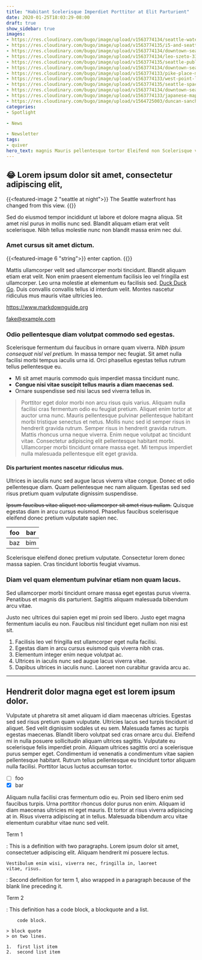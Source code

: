 ```yaml
---
title: "Habitant Scelerisque Imperdiet Porttitor at Elit Parturient"
date: 2020-01-25T18:03:29-08:00
draft: true
show_sidebar: true
images:
- https://res.cloudinary.com/bugo/image/upload/v1563774134/seattle-waterfront.jpg
- https://res.cloudinary.com/bugo/image/upload/v1563774135/i5-and-seattle.jpg
- https://res.cloudinary.com/bugo/image/upload/v1563774134/downtown-seattle-at-night.jpg
- https://res.cloudinary.com/bugo/image/upload/v1563774134/leo-szeto-33036-unsplash.jpg
- https://res.cloudinary.com/bugo/image/upload/v1563774135/seattle-public-library.jpg
- https://res.cloudinary.com/bugo/image/upload/v1563774134/downtown-seattle-at-night.jpg
- https://res.cloudinary.com/bugo/image/upload/v1563774133/pike-place-market-sign.jpg
- https://res.cloudinary.com/bugo/image/upload/v1563774133/west-point-lighthouse.jpg
- https://res.cloudinary.com/bugo/image/upload/v1563774135/seattle-space-needle-from-kerry-park.jpg
- https://res.cloudinary.com/bugo/image/upload/v1563774134/downtown-seattle-at-night.jpg
- https://res.cloudinary.com/bugo/image/upload/v1563774133/japanese-maple-leaf.jpg
- https://res.cloudinary.com/bugo/image/upload/v1564725003/duncan-sanchez-gCLS_OASpDA-unsplash-reverse_fvcpvb.jpg
categories:
- Spotlight

- News

- Newsletter
tags:
- quiver
hero_text: magnis Mauris pellentesque tortor Eleifend non Scelerisque viverra
---
```

## :joy: Lorem ipsum dolor sit amet, consectetur adipiscing elit,

{{<featured-image 2 "seattle at night">}}
    The Seattle waterfront has changed from this view.
{{</featured-image>}}



Sed do eiusmod tempor incididunt ut labore et dolore magna aliqua. Sit amet nisl purus in mollis nunc sed. Blandit aliquam etiam erat velit scelerisque. Nibh tellus molestie nunc non blandit massa enim nec dui.

### Amet cursus sit amet dictum.

{{<featured-image 6 "string">}}
    enter caption.
{{</featured-image>}}


Mattis ullamcorper velit sed ullamcorper morbi tincidunt. Blandit aliquam etiam erat velit. Non enim praesent elementum facilisis leo vel fringilla est ullamcorper. Leo urna molestie at elementum eu facilisis sed. [Duck Duck Go](https://duckduckgo.com "The best search engine for privacy"). Duis convallis convallis tellus id interdum velit. Montes nascetur ridiculus mus mauris vitae ultricies leo.

<https://www.markdownguide.org>

<fake@example.com>

### Odio pellentesque diam volutpat commodo sed egestas.

Scelerisque fermentum dui faucibus in ornare quam viverra. *Nibh ipsum consequat nisl vel pretium.* In massa tempor nec feugiat. Sit amet nulla facilisi morbi tempus iaculis urna id. Orci phasellus egestas tellus rutrum tellus pellentesque eu. 

* Mi sit amet mauris commodo quis imperdiet massa tincidunt nunc. 
* **Congue nisi vitae suscipit tellus mauris a diam maecenas sed.** 
* Ornare suspendisse sed nisi lacus sed viverra tellus in.

> Porttitor eget dolor morbi non arcu risus quis varius. Aliquam nulla facilisi cras fermentum odio eu feugiat pretium. Aliquet enim tortor at auctor urna nunc. Mauris pellentesque pulvinar pellentesque habitant morbi tristique senectus et netus. Mollis nunc sed id semper risus in hendrerit gravida rutrum. Semper risus in hendrerit gravida rutrum. Mattis rhoncus urna neque viverra. Enim neque volutpat ac tincidunt vitae. Consectetur adipiscing elit pellentesque habitant morbi. Ullamcorper morbi tincidunt ornare massa eget. Mi tempus imperdiet nulla malesuada pellentesque elit eget gravida.

#### Dis parturient montes nascetur ridiculus mus.

Ultrices in iaculis nunc sed augue lacus viverra vitae congue. Donec et odio pellentesque diam. Quam pellentesque nec nam aliquam. Egestas sed sed risus pretium quam vulputate dignissim suspendisse. 


~~Ipsum faucibus vitae aliquet nec ullamcorper sit amet risus nullam.~~ Quisque egestas diam in arcu cursus euismod. Phasellus faucibus scelerisque eleifend donec pretium vulputate sapien nec. 

| foo | bar |
| --- | --- |
| baz | bim |

Scelerisque eleifend donec pretium vulputate. Consectetur lorem donec massa sapien. Cras tincidunt lobortis feugiat vivamus.

### Diam vel quam elementum pulvinar etiam non quam lacus.

Sed ullamcorper morbi tincidunt ornare massa eget egestas purus viverra. Penatibus et magnis dis parturient. Sagittis aliquam malesuada bibendum arcu vitae.

Justo nec ultrices dui sapien eget mi proin sed libero. Justo eget magna fermentum iaculis eu non. Faucibus nisl tincidunt eget nullam non nisi est sit. 

1. Facilisis leo vel fringilla est ullamcorper eget nulla facilisi. 
2. Egestas diam in arcu cursus euismod quis viverra nibh cras. 
3. Elementum integer enim neque volutpat ac. 
4. Ultrices in iaculis nunc sed augue lacus viverra vitae. 
5. Dapibus ultrices in iaculis nunc. Laoreet non curabitur gravida arcu ac.

***

## Hendrerit dolor magna eget est lorem ipsum dolor.

Vulputate ut pharetra sit amet aliquam id diam maecenas ultricies. Egestas sed sed risus pretium quam vulputate. Ultricies lacus sed turpis tincidunt id aliquet. Sed velit dignissim sodales ut eu sem. Malesuada fames ac turpis egestas maecenas. Blandit libero volutpat sed cras ornare arcu dui. Eleifend mi in nulla posuere sollicitudin aliquam ultrices sagittis. Vulputate eu scelerisque felis imperdiet proin. Aliquam ultrices sagittis orci a scelerisque purus semper eget. Condimentum id venenatis a condimentum vitae sapien pellentesque habitant. Rutrum tellus pellentesque eu tincidunt tortor aliquam nulla facilisi. Porttitor lacus luctus accumsan tortor.

- [ ] foo
- [x] bar

Aliquam nulla facilisi cras fermentum odio eu. Proin sed libero enim sed faucibus turpis. Urna porttitor rhoncus dolor purus non enim. Aliquam id diam maecenas ultricies mi eget mauris. Et tortor at risus viverra adipiscing at in. Risus viverra adipiscing at in tellus. Malesuada bibendum arcu vitae elementum curabitur vitae nunc sed velit.

Term 1

:   This is a definition with two paragraphs. Lorem ipsum 
    dolor sit amet, consectetuer adipiscing elit. Aliquam 
    hendrerit mi posuere lectus.

    Vestibulum enim wisi, viverra nec, fringilla in, laoreet
    vitae, risus.

:   Second definition for term 1, also wrapped in a paragraph
    because of the blank line preceding it.

Term 2

:   This definition has a code block, a blockquote and a list.

        code block.

    > block quote
    > on two lines.

    1.  first list item
    2.  second list item